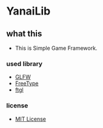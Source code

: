 # YanaiLib

## what this
- This is Simple Game Framework.

### used library
- [GLFW](https://github.com/glfw/glfw)	
- [FreeType](https://www.freetype.org/developer.html)	
- [ftgl](https://github.com/ulrichard/ftgl)

### license
- [MIT License](https://ja.wikipedia.org/wiki/MIT_License)
